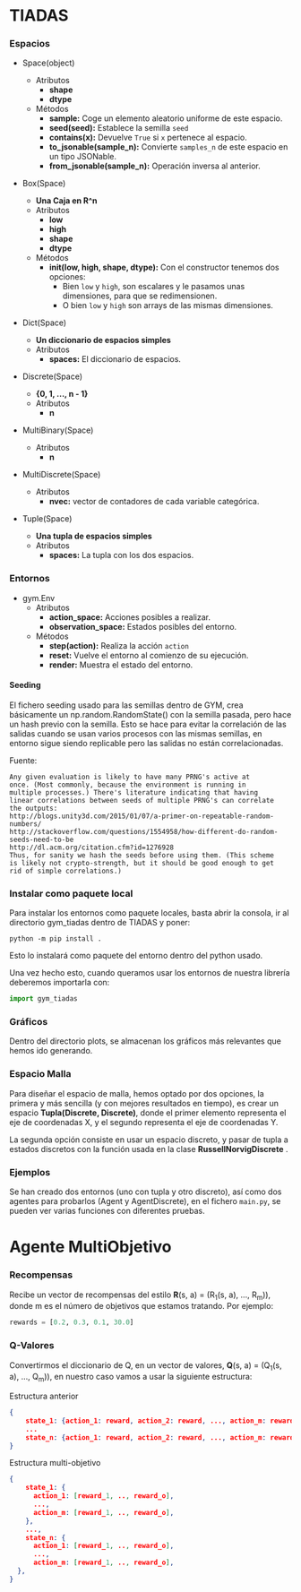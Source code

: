# TIADAS
### Espacios
* Space(object)
    * Atributos
        * **shape**
        * **dtype**
    * Métodos
        * **sample:** Coge un elemento aleatorio uniforme de este espacio.
        * **seed(seed):** Establece la semilla `seed`
        * **contains(x):** Devuelve `True` si `x` pertenece al espacio.
        * **to_jsonable(sample_n):** Convierte `samples_n` de este espacio en un tipo JSONable.
        * **from_jsonable(sample_n):** Operación inversa al anterior.

* Box(Space)
    * **Una Caja en R^n**
    * Atributos
        * **low**
        * **high**
        * **shape**
        * **dtype**
    * Métodos
        * **__init__(low, high, shape, dtype):** Con el constructor tenemos dos opciones:
            * Bien `low` y `high`, son escalares y le pasamos unas dimensiones, para que se redimensionen.
            * O bien `low` y `high` son arrays de las mismas dimensiones. 
        
* Dict(Space)
    * **Un diccionario de espacios simples**
    * Atributos
        * **spaces:** El diccionario de espacios.
    
* Discrete(Space)
    * **{0, 1, ..., n - 1}**
    * Atributos
        * **n**
        
* MultiBinary(Space)
    * Atributos
        * **n**
    
* MultiDiscrete(Space)
    * Atributos
        * **nvec:** vector de contadores de cada variable categórica.
        
* Tuple(Space)
    * **Una tupla de espacios simples**
    * Atributos
        * **spaces:** La tupla con los dos espacios.
        
### Entornos
* gym.Env
    * Atributos
        * **action_space:** Acciones posibles a realizar.
        * **observation_space:** Estados posibles del entorno.
    * Métodos
        * **step(action):** Realiza la acción `action`
        * **reset:** Vuelve el entorno al comienzo de su ejecución.
        * **render:** Muestra el estado del entorno.

#### Seeding
El fichero seeding usado para las semillas dentro de GYM, crea básicamente un np.random.RandomState() con la semilla pasada, pero hace un hash previo con la semilla.
Esto se hace para evitar la correlación de las salidas cuando se usan varios procesos con las mismas semillas, en entorno sigue siendo replicable pero las salidas no están correlacionadas.

Fuente:
```text
Any given evaluation is likely to have many PRNG's active at
once. (Most commonly, because the environment is running in
multiple processes.) There's literature indicating that having
linear correlations between seeds of multiple PRNG's can correlate
the outputs:
http://blogs.unity3d.com/2015/01/07/a-primer-on-repeatable-random-numbers/
http://stackoverflow.com/questions/1554958/how-different-do-random-seeds-need-to-be
http://dl.acm.org/citation.cfm?id=1276928
Thus, for sanity we hash the seeds before using them. (This scheme
is likely not crypto-strength, but it should be good enough to get
rid of simple correlations.)
```

### Instalar como paquete local
Para instalar los entornos como paquete locales, basta abrir la consola, ir al directorio gym_tiadas dentro de TIADAS y poner:
```
python -m pip install .
```
Esto lo instalará como paquete del entorno dentro del python usado.

Una vez hecho esto, cuando queramos usar los entornos de nuestra librería deberemos importarla con:
```python
import gym_tiadas
```

### Gráficos
Dentro del directorio plots, se almacenan los gráficos más relevantes que hemos ido generando.

### Espacio Malla
Para diseñar el espacio de malla, hemos optado por dos opciones, la primera y más sencilla (y con mejores resultados en
tiempo), es crear un espacio **Tupla(Discrete, Discrete)**, donde el primer elemento representa el eje de coordenadas X,
y el segundo representa el eje de coordenadas Y.

La segunda opción consiste en usar un espacio discreto, y pasar de tupla a estados discretos con la función usada en la
clase **RussellNorvigDiscrete** .

### Ejemplos
Se han creado dos entornos (uno con tupla y otro discreto), así como dos agentes para probarlos (Agent y AgentDiscrete),
en el fichero ``main.py``, se pueden ver varias funciones con diferentes pruebas.

# Agente MultiObjetivo

### Recompensas
Recibe un vector de recompensas del estilo __R__(s, a) = (R<sub>1</sub>(s, a), ..., R<sub>m</sub>)), donde m es el número
de objetivos que estamos tratando. Por ejemplo:

```python
rewards = [0.2, 0.3, 0.1, 30.0]
```

### Q-Valores
Convertirmos el diccionario de Q, en un vector de valores, __Q__(s, a) = (Q<sub>1</sub>(s, a), ..., Q<sub>m</sub>)), en
nuestro caso vamos a usar la siguiente estructura:

Estructura anterior
```json
{
    state_1: {action_1: reward, action_2: reward, ..., action_m: reward},
    ...
    state_n: {action_1: reward, action_2: reward, ..., action_m: reward},
}
```

Estructura multi-objetivo

```json
{
    state_1: {
      action_1: [reward_1, .., reward_o],
      ...,
      action_m: [reward_1, .., reward_o],
    },
    ...,
    state_n: {
      action_1: [reward_1, .., reward_o],
      ...,
      action_m: [reward_1, .., reward_o],
  },
}
```